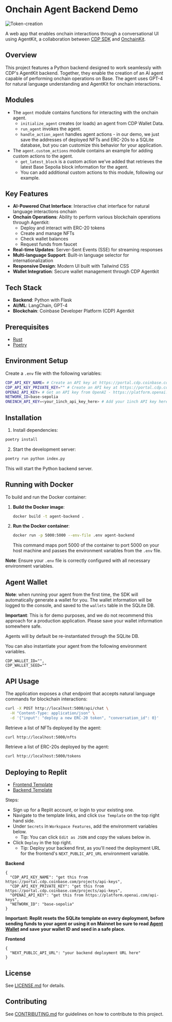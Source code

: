 # Onchain Agent Backend Demo

![Token-creation](https://github.com/user-attachments/assets/016c26cd-c599-4f7c-bafd-c8090069b53e)

A web app that enables onchain interactions through a conversational UI using AgentKit, a collaboration between [CDP SDK](https://docs.cdp.coinbase.com/) and [OnchainKit](https://onchainkit.xyz).

## Overview

This project features a Python backend designed to work seamlessly with CDP's AgentKit backend. Together, they enable the creation of an AI agent capable of performing onchain operations on Base. The agent uses GPT-4 for natural language understanding and AgentKit for onchain interactions.

## Modules

- The `agent` module contains functions for interacting with the onchain agent.
    - `initialize_agent` creates (or loads) an agent from CDP Wallet Data.
    - `run_agent` invokes the agent.
    - `handle_action_agent` handles agent actions - in our demo, we just save the addresses of deployed NFTs and ERC-20s to a SQLite database, but you can customize this behavior for your application.
- The `agent.custom_actions` module contains an example for adding custom actions to the agent.
    - `get_latest_block` is a custom action we've added that retrieves the latest Base Sepolia block information for the agent.
    - You can add additional custom actions to this module, following our example.

## Key Features

- **AI-Powered Chat Interface**: Interactive chat interface for natural language interactions onchain
- **Onchain Operations**: Ability to perform various blockchain operations through Agentkit:
  - Deploy and interact with ERC-20 tokens
  - Create and manage NFTs
  - Check wallet balances
  - Request funds from faucet
- **Real-time Updates**: Server-Sent Events (SSE) for streaming responses
- **Multi-language Support**: Built-in language selector for internationalization
- **Responsive Design**: Modern UI built with Tailwind CSS
- **Wallet Integration**: Secure wallet management through CDP Agentkit

## Tech Stack

- **Backend**: Python with Flask
- **AI/ML**: LangChain, GPT-4
- **Blockchain**: Coinbase Developer Platform (CDP) Agentkit

## Prerequisites

- [Rust](https://www.rust-lang.org/tools/install)
- [Poetry](https://python-poetry.org/docs/#installation)

## Environment Setup

Create a `.env` file with the following variables:

```bash
CDP_API_KEY_NAME= # Create an API key at https://portal.cdp.coinbase.com/projects/api-keys
CDP_API_KEY_PRIVATE_KEY="" # Create an API key at https://portal.cdp.coinbase.com/projects/api-keys
OPENAI_API_KEY= # Get an API key from OpenAI - https://platform.openai.com/docs/quickstart
NETWORK_ID=base-sepolia
ONEINCH_API_KEY=<your_1inch_api_key_here> # Add your 1inch API key here
```

## Installation

1. Install dependencies:
```bash
poetry install
```

2. Start the development server:
```bash
poetry run python index.py
```

This will start the Python backend server.

## Running with Docker

To build and run the Docker container:

1. **Build the Docker image**:

   ```bash
   docker build -t agent-backend .
   ```

2. **Run the Docker container**:

   ```bash
   docker run -p 5000:5000 --env-file .env agent-backend
   ```

   This command maps port 5000 of the container to port 5000 on your host machine and passes the environment variables from the `.env` file.

**Note**: Ensure your `.env` file is correctly configured with all necessary environment variables.

## Agent Wallet

**Note**: when running your agent from the first time, the SDK will automatically generate a wallet for you. The wallet information will be logged to the console, and saved to the `wallets` table in the SQLite DB.

**Important**: This is for demo purposes, and we do not recommend this approach for a production application. Please save your wallet information somewhere safe.

Agents will by default be re-instantiated through the SQLite DB.

You can also instantiate your agent from the following environment variables.

```
CDP_WALLET_ID="",
CDP_WALLET_SEED=""
```

## API Usage

The application exposes a chat endpoint that accepts natural language commands for blockchain interactions:

```bash
curl -X POST http://localhost:5000/api/chat \
  -H "Content-Type: application/json" \
  -d '{"input": "deploy a new ERC-20 token", "conversation_id": 0}'
```


Retrieve a list of NFTs deployed by the agent:

```bash
curl http://localhost:5000/nfts
```

Retrieve a list of ERC-20s deployed by the agent:

```bash
curl http://localhost:5000/tokens
```

## Deploying to Replit

- [Frontend Template](https://replit.com/@alissacrane1/onchain-agent-demo-frontend?v=1)
- [Backend Template](https://replit.com/@alissacrane1/onchain-agent-demo-backend?v=1)

Steps:
- Sign up for a Replit account, or login to your existing one.
- Navigate to the template links, and click `Use Template` on the top right hand side.
- Under `Secrets` in `Workspace Features`, add the environment variables below.
  - Tip: You can click `Edit as JSON` and copy the values below in.
- Click `Deploy` in the top right.
  - Tip: Deploy your backend first, as you'll need the deployment URL for the frontend's `NEXT_PUBLIC_API_URL` environment variable.

**Backend**
```
{
  "CDP_API_KEY_NAME": "get this from https://portal.cdp.coinbase.com/projects/api-keys",
  "CDP_API_KEY_PRIVATE_KEY": "get this from https://portal.cdp.coinbase.com/projects/api-keys",
  "OPENAI_API_KEY": "get this from https://platform.openai.com/api-keys",
  "NETWORK_ID": "base-sepolia"
}
```

**Important: Replit resets the SQLite template on every deployment, before sending funds to your agent or using it on Mainnet be sure to read [Agent Wallet](#agent-wallet) and save your wallet ID and seed in a safe place.**

**Frontend**
```
{
  "NEXT_PUBLIC_API_URL": "your backend deployment URL here"
}
```

## License

See [LICENSE.md](LICENSE.md) for details.

## Contributing

See [CONTRIBUTING.md](CONTRIBUTING.md) for guidelines on how to contribute to this project.
